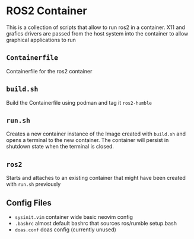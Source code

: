 # ROS2 Container
This is a collection of scripts that allow to run ros2 in a container.
X11 and grafics drivers are passed from the host system into the container to allow graphical applications to run

## ``Containerfile``
Containerfile for the ros2 container

## ``build.sh``
Build the Containerfile using podman and tag it `ros2-humble`

## ``run.sh``
Creates a new container instance of the Image created with ``build.sh`` and opens a terminal to the new container.
The container will persist in shutdown state when the terminal is closed.

## ``ros2``
Starts and attaches to an existing container that might have been created with ``run.sh`` previously

## Config Files
 - ``sysinit.vim`` container wide basic neovim config
 - ``.bashrc`` almost default bashrc that sources ros/rumble setup.bash
 - ``doas.conf`` doas config (currently unused)

